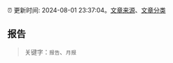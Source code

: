 :alarm_clock: 更新时间: 2024-08-01 23:37:04。[文章来源](/README.md)、[文章分类](/TAGS.md)

## 报告


> 关键字：`报告`、`月报`



